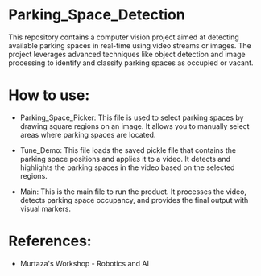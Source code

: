 # Parking_Space_Detection
This repository contains a computer vision project aimed at detecting available parking spaces in real-time using video streams or images. The project leverages advanced techniques like object detection and image processing to identify and classify parking spaces as occupied or vacant.

# How to use:
* Parking_Space_Picker: This file is used to select parking spaces by drawing square regions on an image. It allows you to manually select areas where parking spaces are located.

* Tune_Demo: This file loads the saved pickle file that contains the parking space positions and applies it to a video. It detects and highlights the parking spaces in the video based on the selected regions.

* Main: This is the main file to run the product. It processes the video, detects parking space occupancy, and provides the final output with visual markers.

# References:
* Murtaza's Workshop - Robotics and AI
